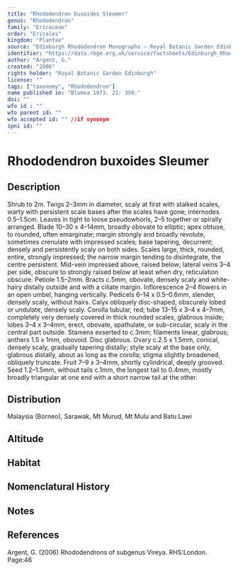 ```yaml
---
title: "Rhododendron buxoides Sleumer"
genus: "Rhododendron"
family: "Ericaceae"
order: "Ericales"
kingdom: "Plantae"
source: "Edinburgh Rhododendron Monographs – Royal Botanic Garden Edinburgh"
identifier: "https://data.rbge.org.uk/service/factsheets/Edinburgh_Rhododendron_Monographs.xhtml"
author: "Argent, G."
created: "2006"
rights holder: "Royal Botanic Garden Edinburgh"
license: ""
tags: ["taxonomy", "Rhododendron"]
name published in: "Blumea 1973. 21: 359."
doi: ""
wfo id : ""
wfo parent id: ""
wfo accepted id: "" //if synonym                      
ipni id: ""
---
```


                       

# Rhododendron buxoides Sleumer

## Description
Shrub to 2m. Twigs 2–3mm in diameter, scaly at first with stalked scales, warty with persistent scale bases after the scales have gone; internodes 0.5–1.5cm. Leaves in tight to loose pseudowhorls, 2–5 together or spirally arranged. Blade 10–30 x 4–14mm, broadly obovate to elliptic; apex obtuse, to rounded, often emarginate; margin strongly and broadly revolute, sometimes crenulate with impressed scales; base tapering, decurrent; densely and persistently scaly on both sides. Scales large, thick, rounded, entire, strongly impressed; the narrow margin tending to disintegrate, the centre persistent. Mid-vein impressed above, raised below; lateral veins 3–4 per side, obscure to strongly raised below at least when dry, reticulation obscure. Petiole 1.5–2mm. Bracts c.5mm, obovate, densely scaly and white-hairy distally outside and with a ciliate margin. Inflorescence 2–4 flowers in an open umbel, hanging vertically. Pedicels 6–14 x 0.5–0.6mm, slender, densely scaly, without hairs. Calyx obliquely disc-shaped, obscurely lobed or undulate, densely scaly. Corolla tubular, red; tube 13–15 x 3–4 x 4–7mm, completely very densely covered in thick rounded scales, glabrous inside; lobes 3–4 x 3–4mm, erect, obovate, spathulate, or sub-circular, scaly in the central part outside. Stamens exserted to c.3mm; filaments linear, glabrous; anthers 1.5 x 1mm, obovoid. Disc glabrous. Ovary c.2.5 x 1.5mm, conical, densely scaly, gradually tapering distally; style scaly at the base only, glabrous distally, about as long as the corolla; stigma slightly broadened, obliquely truncate. Fruit 7–9 x 3–4mm, shortly cylindrical, deeply grooved. Seed 1.2–1.5mm, without tails c.1mm, the longest tail to 0.4mm, mostly broadly triangular at one end with a short narrow tail at the other.

## Distribution
Malaysia (Borneo), Sarawak, Mt Murud, Mt Mulu and Batu Lawi

## Altitude


## Habitat


## Nomenclatural History

                       
## Notes


## References

Argent, G. (2006) Rhododendrons of subgenus Vireya. RHS:London. Page:46
